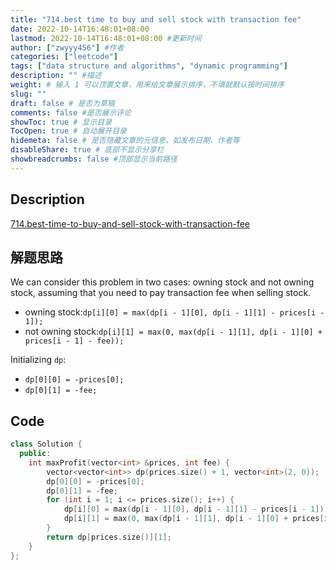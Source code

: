 ```yaml
---
title: "714.best time to buy and sell stock with transaction fee"
date: 2022-10-14T16:48:01+08:00
lastmod: 2022-10-14T16:48:01+08:00 #更新时间
author: ["zwyyy456"] #作者
categories: ["leetcode"]
tags: ["data structure and algorithms", "dynamic programming"]
description: "" #描述
weight: # 输入 1 可以顶置文章，用来给文章展示排序，不填就默认按时间排序
slug: ""
draft: false # 是否为草稿
comments: false #是否展示评论
showToc: true # 显示目录
TocOpen: true # 自动展开目录
hidemeta: false # 是否隐藏文章的元信息，如发布日期、作者等
disableShare: true # 底部不显示分享栏
showbreadcrumbs: false #顶部显示当前路径
---
```

## Description
[714.best-time-to-buy-and-sell-stock-with-transaction-fee](https://leetcode.com/problems/best-time-to-buy-and-sell-stock-with-transaction-fee/)

## 解题思路
We can consider this problem in two cases: owning stock and not owning stock, assuming that you need to pay transaction fee when selling stock.
- owning stock:`dp[i][0] = max(dp[i - 1][0], dp[i - 1][1] - prices[i - 1]);`
- not owning stock:`dp[i][1] = max(0, max(dp[i - 1][1], dp[i - 1][0] + prices[i - 1] - fee));`

Initializing `dp`:
- `dp[0][0] = -prices[0];`
- `dp[0][1] = -fee;`

## Code
```cpp
class Solution {
  public:
    int maxProfit(vector<int> &prices, int fee) {
        vector<vector<int>> dp(prices.size() + 1, vector<int>(2, 0));
        dp[0][0] = -prices[0];
        dp[0][1] = -fee;
        for (int i = 1; i <= prices.size(); i++) {
            dp[i][0] = max(dp[i - 1][0], dp[i - 1][1] - prices[i - 1]);
            dp[i][1] = max(0, max(dp[i - 1][1], dp[i - 1][0] + prices[i - 1] - fee));
        }
        return dp[prices.size()][1];
    }
};
```

